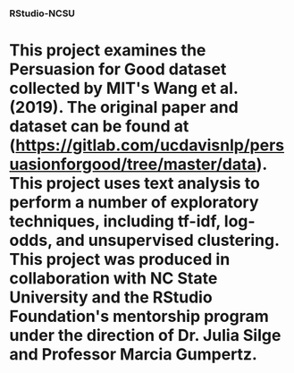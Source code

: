 ### RStudio-NCSU

# This project examines the Persuasion for Good dataset collected by MIT's Wang et al. (2019). The original paper and dataset can be found at (https://gitlab.com/ucdavisnlp/persuasionforgood/tree/master/data). This project uses text analysis to perform a number of exploratory techniques, including tf-idf, log-odds, and unsupervised clustering. This project was produced in collaboration with NC State University and the RStudio Foundation's mentorship program under the direction of Dr. Julia Silge and Professor Marcia Gumpertz.
